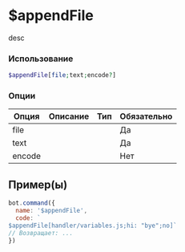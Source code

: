 # $appendFile
desc
### Использование
```php
$appendFile[file;text;encode?]
```

### Опции

| Опция | Описание | Тип | Обязательно |
|--------|-------------|------|----------|
| file |  |  | Да | 
| text |  |  | Да | 
| encode |  |  | Нет |
## Пример(ы)

```javascript
bot.command({
  name: '$appendFile',
  code: `
$appendFile[handler/variables.js;hi: "bye";no]`
// Возвращает: ...
})
```